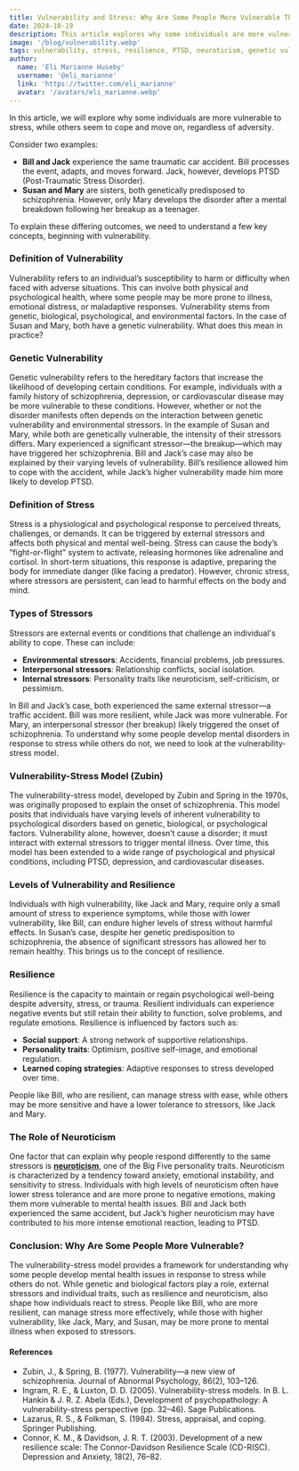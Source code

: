 ```yaml
---
title: Vulnerability and Stress: Why Are Some People More Vulnerable Than Others?
date: 2024-10-19
description: This article explores why some individuals are more vulnerable to stress and mental health issues than others, using the vulnerability-stress model to explain the role of genetic, environmental, and psychological factors.
image: '/blog/vulnerability.webp'
tags: vulnerability, stress, resilience, PTSD, neuroticism, genetic vulnerability, environmental stressors, psychological health, vulnerability-stress model, schizophrenia, mental health, coping strategies, stress tolerance, trauma, mental illness
author:
  name: 'Eli Marianne Huseby'
  username: '@eli_marianne'
  link: 'https://twitter.com/eli_marianne'
  avatar: '/avatars/eli_marianne.webp'
---
```


In this article, we will explore why some individuals are more vulnerable to stress, while others seem to cope and move on, regardless of adversity.

Consider two examples:

- **Bill and Jack** experience the same traumatic car accident. Bill processes the event, adapts, and moves forward. Jack, however, develops PTSD (Post-Traumatic Stress Disorder).
- **Susan and Mary** are sisters, both genetically predisposed to schizophrenia. However, only Mary develops the disorder after a mental breakdown following her breakup as a teenager.

To explain these differing outcomes, we need to understand a few key concepts, beginning with vulnerability.

### Definition of Vulnerability

Vulnerability refers to an individual’s susceptibility to harm or difficulty when faced with adverse situations. This can involve both physical and psychological health, where some people may be more prone to illness, emotional distress, or maladaptive responses. Vulnerability stems from genetic, biological, psychological, and environmental factors.
In the case of Susan and Mary, both have a genetic vulnerability. What does this mean in practice?

### Genetic Vulnerability

Genetic vulnerability refers to the hereditary factors that increase the likelihood of developing certain conditions. For example, individuals with a family history of schizophrenia, depression, or cardiovascular disease may be more vulnerable to these conditions. However, whether or not the disorder manifests often depends on the interaction between genetic vulnerability and environmental stressors.
In the example of Susan and Mary, while both are genetically vulnerable, the intensity of their stressors differs. Mary experienced a significant stressor—the breakup—which may have triggered her schizophrenia.
Bill and Jack’s case may also be explained by their varying levels of vulnerability. Bill’s resilience allowed him to cope with the accident, while Jack’s higher vulnerability made him more likely to develop PTSD.

### Definition of Stress

Stress is a physiological and psychological response to perceived threats, challenges, or demands. It can be triggered by external stressors and affects both physical and mental well-being. Stress can cause the body’s “fight-or-flight” system to activate, releasing hormones like adrenaline and cortisol. In short-term situations, this response is adaptive, preparing the body for immediate danger (like facing a predator). However, chronic stress, where stressors are persistent, can lead to harmful effects on the body and mind.

### Types of Stressors

Stressors are external events or conditions that challenge an individual's ability to cope. These can include:

- **Environmental stressors**: Accidents, financial problems, job pressures.
- **Interpersonal stressors**: Relationship conflicts, social isolation.
- **Internal stressors**: Personality traits like neuroticism, self-criticism, or pessimism.

In Bill and Jack’s case, both experienced the same external stressor—a traffic accident. Bill was more resilient, while Jack was more vulnerable. For Mary, an interpersonal stressor (her breakup) likely triggered the onset of schizophrenia.
To understand why some people develop mental disorders in response to stress while others do not, we need to look at the vulnerability-stress model.

### Vulnerability-Stress Model (Zubin)

The vulnerability-stress model, developed by Zubin and Spring in the 1970s, was originally proposed to explain the onset of schizophrenia. This model posits that individuals have varying levels of inherent vulnerability to psychological disorders based on genetic, biological, or psychological factors. Vulnerability alone, however, doesn’t cause a disorder; it must interact with external stressors to trigger mental illness.
Over time, this model has been extended to a wide range of psychological and physical conditions, including PTSD, depression, and cardiovascular diseases.

### Levels of Vulnerability and Resilience

Individuals with high vulnerability, like Jack and Mary, require only a small amount of stress to experience symptoms, while those with lower vulnerability, like Bill, can endure higher levels of stress without harmful effects. In Susan’s case, despite her genetic predisposition to schizophrenia, the absence of significant stressors has allowed her to remain healthy.
This brings us to the concept of resilience.

### Resilience

Resilience is the capacity to maintain or regain psychological well-being despite adversity, stress, or trauma. Resilient individuals can experience negative events but still retain their ability to function, solve problems, and regulate emotions. Resilience is influenced by factors such as:

- **Social support**: A strong network of supportive relationships.
- **Personality traits**: Optimism, positive self-image, and emotional regulation.
- **Learned coping strategies**: Adaptive responses to stress developed over time.

People like Bill, who are resilient, can manage stress with ease, while others may be more sensitive and have a lower tolerance to stressors, like Jack and Mary.

### The Role of Neuroticism
One factor that can explain why people respond differently to the same stressors is [**neuroticism**](/articles/neuroticism), one of the Big Five personality traits. Neuroticism is characterized by a tendency toward anxiety, emotional instability, and sensitivity to stress. Individuals with high levels of neuroticism often have lower stress tolerance and are more prone to negative emotions, making them more vulnerable to mental health issues.
Bill and Jack both experienced the same accident, but Jack’s higher neuroticism may have contributed to his more intense emotional reaction, leading to PTSD.

### Conclusion: Why Are Some People More Vulnerable?

The vulnerability-stress model provides a framework for understanding why some people develop mental health issues in response to stress while others do not. While genetic and biological factors play a role, external stressors and individual traits, such as resilience and neuroticism, also shape how individuals react to stress. People like Bill, who are more resilient, can manage stress more effectively, while those with higher vulnerability, like Jack, Mary, and Susan, may be more prone to mental illness when exposed to stressors.

#### **References**

- Zubin, J., & Spring, B. (1977). Vulnerability—a new view of schizophrenia. Journal of Abnormal Psychology, 86(2), 103–126.
- Ingram, R. E., & Luxton, D. D. (2005). Vulnerability-stress models. In B. L. Hankin & J. R. Z. Abela (Eds.), Development of psychopathology: A vulnerability-stress perspective (pp. 32–46). Sage Publications.
- Lazarus, R. S., & Folkman, S. (1984). Stress, appraisal, and coping. Springer Publishing.
- Connor, K. M., & Davidson, J. R. T. (2003). Development of a new resilience scale: The Connor-Davidson Resilience Scale (CD-RISC). Depression and Anxiety, 18(2), 76–82.
